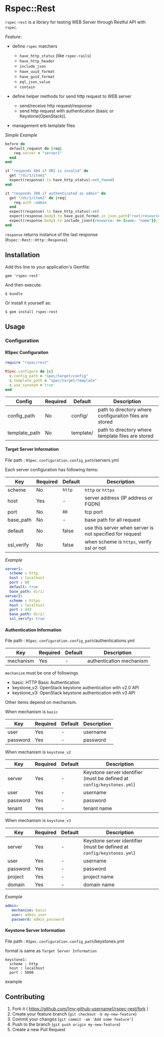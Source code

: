 # Rspec::Rest

`rspec-rest` is a library for testing WEB Server through Restful API with `rspec`.

*Feature*:

- define `rspec` matchers
  - `have_http_status` (like `rspec-rails`)
  - `have_http_header`
  - `include_json`
  - `have_uuid_format`
  - `have_guid_format`
  - `eql_json_value`
  - `contain`

- define helper methods for send http request to WEB server
  - send/receive http request/response
  - send http request with authentication (basic or Keystone(OpenStack)).

- management erb template files

*Simple Example*

```ruby
before do
  default_request do |req|
    req.server = "server1"
  end
end

it "responds 404 if URI is invalid" do
  get "/dir1/item1"
  expect(response).to have_http_status(:not_found)
end

it "responds 200 if authenticated as admin" do
  get "/dir1/item2" do |req|
    req.auth :admin
  end
  expect(response).to have_http_status(:ok)
  expect(response.body).to have_guid_format.in_json_path("root/resources/resource")
  expect(response.body).to include_json({resource: => {name: "name"}}.to_json).in_json_path("root/resources")
end
```

`response` returns instance of the last response (`Rspec::Rest::Http::Response`).

## Installation

Add this line to your application's Gemfile:

    gem 'rspec-rest'

And then execute:

    $ bundle

Or install it yourself as:

    $ gem install rspec-rest

## Usage

### Configuration

#### RSpec Configuraiton

```ruby
require "rspec/rest"

RSpec.configure do |c|
  c.config_path = "spec/target/config"
  c.template_path = "spec/target/template"
  c.use_synonym = true
end
```

|Config         |Required|Default   |Description                                              |
|---------------|--------|----------|---------------------------------------------------------|
|config\_path   |No      |config/   |path to directory where configuraiton files are stored   |
|template\_path |No      |template/ |path to directory where template files are stored        |

#### Target Server Information

File path : `RSpec.configuration.config_path`/servers.yml

Each server configuration has following items:

|Key        |Required|Default|Description                                              |
|-----------|--------|-------|---------------------------------------------------------|
|scheme     |No      |`http` |`http` or `https`                                        |
|host       |Yes     |-      |server address (IP address or FQDN)                      |
|port       |No      |`80`   |tcp port                                                 |
|base\_path |No      |-      |base path for all request                                |
|default    |No      |false  |use this server when server is not specified for request |
|ssl\_verify|No      |false  |when scheme is `https`, verify ssl or not                |

*Example*

```yaml
server1:
  scheme : http
  host : localhost
  port : 80
  default: true
  base_path: dir1/
server2:
  scheme : https
  host : localhost
  port : 443
  base_path: dir2/
  ssl_verify: true
```

#### Authentication Information

File path : `RSpec.configuration.config_path`/authentications.yml

|Key        |Required|Default|Description              |
|-----------|--------|-------|-------------------------|
|mechanism  |Yes     |-      |authentication mechanism |

`mechanism` must be one of followings

- basic: HTTP Basic Authentication
- keystone\_v2: OpenStack keystone authentication with v2.0 API
- keystone\_v3: OpenStack keystone authentication with v3 API

Other items depend on mechanism.

When mechanism is `basic`

|Key        |Required|Default|Description                                              |
|-----------|--------|-------|---------------------------------------------------------|
|user       |Yes     |-      |username                                                 |
|password   |Yes     |-      |password                                                 |

When mechanism is `keystone_v2`

|Key        |Required|Default|Description                                                           |
|-----------|--------|-------|----------------------------------------------------------------------|
|server     |Yes     |-      |Keystone server identifier (must be defined at `config/keystones.yml`)|
|user       |Yes     |-      |username                                                              |
|password   |Yes     |-      |password                                                              |
|tenant     |Yes     |-      |tenant name                                                           |

When mechanism is `keystone_v3`

|Key        |Required|Default|Description                                                           |
|-----------|--------|-------|----------------------------------------------------------------------|
|server     |Yes     |-      |Keystone server identifier (must be defined at `config/keystones.yml`)|
|user       |Yes     |-      |username                                                              |
|password   |Yes     |-      |password                                                              |
|project    |Yes     |-      |project name                                                          |
|domain     |Yes     |-      |domain name                                                           |

*Example*

```yaml
admin:
   mechanism: basic
   user: admin_user
   password: admin_password
```
#### Keystone Server Information

File path : `RSpec.configuration.config_path`/keystones.yml

format is same as `Target Server Information`

~~~
keystone1:
  scheme : http
  host : localhost
  port : 5000
~~~

example
## Contributing

1. Fork it ( https://github.com/[my-github-username]/rspec-rest/fork )
2. Create your feature branch (`git checkout -b my-new-feature`)
3. Commit your changes (`git commit -am 'Add some feature'`)
4. Push to the branch (`git push origin my-new-feature`)
5. Create a new Pull Request

